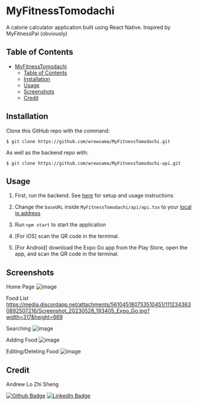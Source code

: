 # MyFitnessTomodachi
A calorie calculator application built using React Native. Inspired by MyFitnessPal (obviously)

## Table of Contents
- [MyFitnessTomodachi](#myfitnesstomodachi)
  - [Table of Contents](#table-of-contents)
  - [Installation](#installation)
  - [Usage](#usage)
  - [Screenshots](#screenshots)
  - [Credit](#credit)

## Installation
Clone this GitHub repo with the command:
```
$ git clone https://github.com/wrewsama/MyFitnessTomodachi.git
```

As well as the backend repo with:
```
$ git clone https://github.com/wrewsama/MyFitnessTomodachi-api.git
```

## Usage

1. First, run the backend. See [here](https://github.com/wrewsama/MyFitnessTomodachi-api#installation) for setup and usage instructions

2. Change the `baseURL` inside `MyFitnessTomodachi/api/api.tsx` to your [local ip address](https://www.whatismybrowser.com/detect/what-is-my-local-ip-address)

3. Run `npm start` to start the application

4. [For iOS] scan the QR code in the terminal.

5. [For Android] download the Expo Go app from the Play Store, open the app, and scan the QR code in the terminal.

## Screenshots
Home Page
![image](https://github.com/wrewsama/MyFitnessTomodachi/assets/92683142/41aad9fe-54bc-43b6-b976-fee4d7861539)

Food List
https://media.discordapp.net/attachments/561045180753510451/1112343630892507216/Screenshot_20230528_193405_Expo_Go.jpg?width=317&height=669

Searching 
![image](https://github.com/wrewsama/MyFitnessTomodachi/assets/92683142/da3f2c23-a2f6-4755-9a66-dddc3efe3b4a)

Adding Food
![image](https://github.com/wrewsama/MyFitnessTomodachi/assets/92683142/6c82ea7f-a92d-41ec-8788-c9fbb880dccb)

Editing/Deleting Food
![image](https://github.com/wrewsama/MyFitnessTomodachi/assets/92683142/eeff2b22-1a2c-4009-b05f-169b8a888754)


## Credit
Andrew Lo Zhi Sheng 

[![Github Badge](https://img.shields.io/badge/GitHub-100000?style=for-the-badge&logo=github&logoColor=white)](https://github.com/wrewsama)
[![LinkedIn Badge](https://img.shields.io/badge/LinkedIn-0077B5?style=for-the-badge&logo=linkedin&logoColor=white)](https://www.linkedin.com/in/andrewlozhisheng/)
